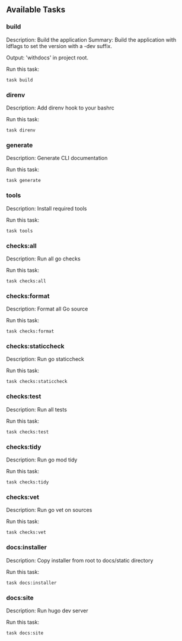 
## Available Tasks

### build

Description: Build the application
Summary: Build the application with ldflags to set the version with a -dev suffix.

Output: 'withdocs' in project root.

Run this task:
```
task build
```

### direnv

Description: Add direnv hook to your bashrc

Run this task:
```
task direnv
```

### generate

Description: Generate CLI documentation

Run this task:
```
task generate
```

### tools

Description: Install required tools

Run this task:
```
task tools
```

### checks:all

Description: Run all go checks

Run this task:
```
task checks:all
```

### checks:format

Description: Format all Go source

Run this task:
```
task checks:format
```

### checks:staticcheck

Description: Run go staticcheck

Run this task:
```
task checks:staticcheck
```

### checks:test

Description: Run all tests

Run this task:
```
task checks:test
```

### checks:tidy

Description: Run go mod tidy

Run this task:
```
task checks:tidy
```

### checks:vet

Description: Run go vet on sources

Run this task:
```
task checks:vet
```

### docs:installer

Description: Copy installer from root to docs/static directory

Run this task:
```
task docs:installer
```

### docs:site

Description: Run hugo dev server

Run this task:
```
task docs:site
```

